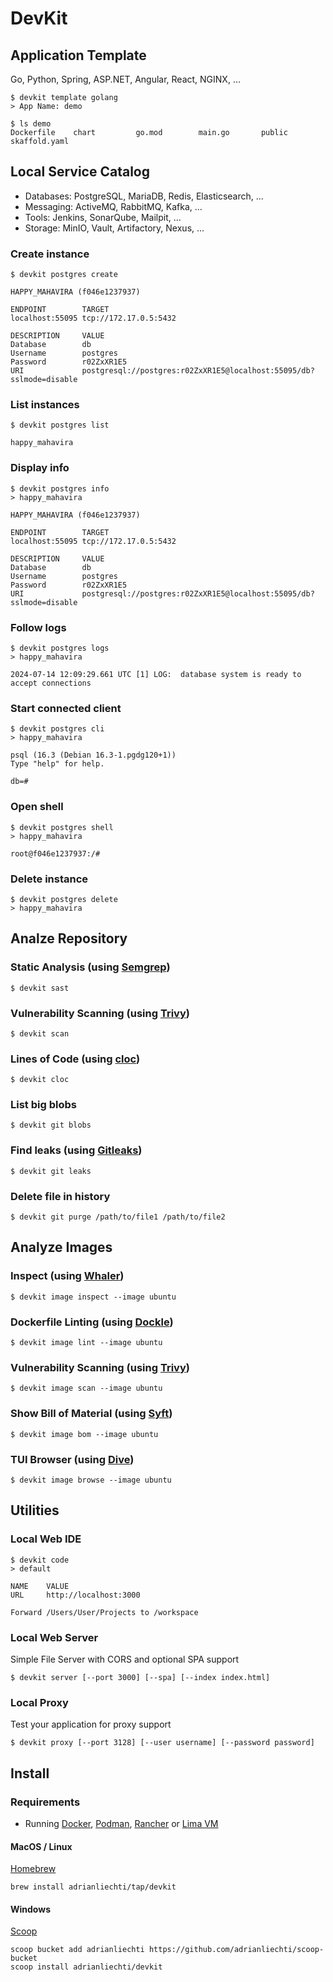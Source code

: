 # DevKit


## Application Template

Go, Python, Spring, ASP.NET, Angular, React,  NGINX, ...

```shell
$ devkit template golang
> App Name: demo

$ ls demo           
Dockerfile    chart         go.mod        main.go       public        skaffold.yaml

```


## Local Service Catalog

- Databases: PostgreSQL, MariaDB, Redis, Elasticsearch, ...
- Messaging: ActiveMQ, RabbitMQ, Kafka, ...
- Tools: Jenkins, SonarQube, Mailpit, ...
- Storage: MinIO, Vault, Artifactory, Nexus, ...

### Create instance

```shell
$ devkit postgres create

HAPPY_MAHAVIRA (f046e1237937)

ENDPOINT        TARGET                
localhost:55095 tcp://172.17.0.5:5432

DESCRIPTION     VALUE                                                               
Database        db                                                                 
Username        postgres                                                           
Password        r02ZxXR1E5                                                         
URI             postgresql://postgres:r02ZxXR1E5@localhost:55095/db?sslmode=disable
```

### List instances

```shell
$ devkit postgres list

happy_mahavira
```

### Display info

```shell
$ devkit postgres info
> happy_mahavira

HAPPY_MAHAVIRA (f046e1237937)

ENDPOINT        TARGET                
localhost:55095 tcp://172.17.0.5:5432

DESCRIPTION     VALUE                                                               
Database        db                                                                 
Username        postgres                                                           
Password        r02ZxXR1E5                                                         
URI             postgresql://postgres:r02ZxXR1E5@localhost:55095/db?sslmode=disable
```

### Follow logs

```shell
$ devkit postgres logs
> happy_mahavira

2024-07-14 12:09:29.661 UTC [1] LOG:  database system is ready to accept connections
```

### Start connected client

```shell
$ devkit postgres cli
> happy_mahavira

psql (16.3 (Debian 16.3-1.pgdg120+1))
Type "help" for help.

db=#
```

### Open shell

```shell
$ devkit postgres shell
> happy_mahavira

root@f046e1237937:/#
```

### Delete instance

```shell
$ devkit postgres delete
> happy_mahavira
```


## Analze Repository

### Static Analysis (using [Semgrep](https://semgrep.dev))

```shell
$ devkit sast
```

### Vulnerability Scanning (using [Trivy](https://github.com/aquasecurity/trivy))

```shell
$ devkit scan
```

### Lines of Code (using [cloc](https://github.com/AlDanial/cloc))

```shell
$ devkit cloc
```

### List big blobs

```shell
$ devkit git blobs
```

### Find leaks (using [Gitleaks](https://github.com/gitleaks/gitleaks))

```shell
$ devkit git leaks
```

### Delete file in history

```shell
$ devkit git purge /path/to/file1 /path/to/file2
```


## Analyze Images

### Inspect (using [Whaler](https://github.com/P3GLEG/Whaler))

```shell
$ devkit image inspect --image ubuntu
```

### Dockerfile Linting (using [Dockle](https://github.com/goodwithtech/dockle))

```shell
$ devkit image lint --image ubuntu
```

### Vulnerability Scanning (using [Trivy](https://github.com/aquasecurity/trivy))

```shell
$ devkit image scan --image ubuntu
```

### Show Bill of Material (using [Syft](https://github.com/anchore/syft))

```shell
$ devkit image bom --image ubuntu
```

### TUI Browser (using [Dive](https://github.com/wagoodman/dive))

```shell
$ devkit image browse --image ubuntu
```

## Utilities

### Local Web IDE

```shell
$ devkit code
> default

NAME    VALUE                 
URL     http://localhost:3000

Forward /Users/User/Projects to /workspace
```

### Local Web Server

Simple File Server with CORS and optional SPA support

```shell
$ devkit server [--port 3000] [--spa] [--index index.html]
```

### Local Proxy

Test your application for proxy support

```shell
$ devkit proxy [--port 3128] [--user username] [--password password]
```


## Install

### Requirements

- Running [Docker](https://docs.docker.com/get-docker/), [Podman](https://podman-desktop.io), [Rancher](https://rancherdesktop.io) or [Lima VM](https://lima-vm.io/docs/examples/)

#### MacOS / Linux

[Homebrew](https://brew.sh)

```
brew install adrianliechti/tap/devkit
```

#### Windows

[Scoop](https://scoop.sh)

```shell
scoop bucket add adrianliechti https://github.com/adrianliechti/scoop-bucket
scoop install adrianliechti/devkit
```